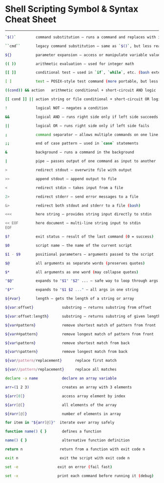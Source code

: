 
# Shell Scripting Symbol & Syntax Cheat Sheet

---


```bash
`$()`         command substitution — runs a command and replaces with its output
```

```bash
``cmd``       legacy command substitution — same as `$()`, but less readable
```

```bash
${}           parameter expansion — access or manipulate variable values
```

```bash
(( ))         arithmetic evaluation — used for integer math
```

```bash
[[ ]]         conditional test — used in `if`, `while`, etc. (bash extended test)
```

```bash
[ ]           test — POSIX-style test command (more portable, but less powerful)
```

```bash
((cond)) && action   arithmetic conditional + short-circuit AND logic
```

```bash
[[ cond ]] || action string or file conditional + short-circuit OR logic
```

```bash
!             logical NOT — negates a condition
```

```bash
&&            logical AND — runs right side only if left side succeeds
```

```bash
||            logical OR — runs right side only if left side fails
```

```bash
;             command separator — allows multiple commands on one line
```

```bash
;;            end of case pattern — used in `case` statements
```

```bash
&             background — runs a command in the background
```

```bash
|             pipe — passes output of one command as input to another
```

```bash
>             redirect stdout — overwrite file with output
```

```bash
>>            append stdout — append output to file
```

```bash
<             redirect stdin — takes input from a file
```

```bash
2>            redirect stderr — send error messages to a file
```

```bash
&>            redirect both stdout and stderr to a file (bash)
```

```bash
<<<           here string — provides string input directly to stdin
```

```bash
<< EOF        here document — multi-line string input to stdin
EOF
```

```bash
$?            exit status — result of the last command (0 = success)
```

```bash
$0            script name — the name of the current script
```

```bash
$1 - $9       positional parameters — arguments passed to the script
```

```bash
$@            all arguments as separate words (preserves quotes)
```

```bash
$*            all arguments as one word (may collapse quotes)
```

```bash
"$@"          expands to "$1" "$2" ... — safe way to loop through args
```

```bash
"$*"          expands to "$1 $2 ..." — all args in one string
```

```bash
${#var}       length — gets the length of a string or array
```

```bash
${var:offset}             substring — returns substring from offset
```

```bash
${var:offset:length}      substring — returns substring of given length
```

```bash
${var#pattern}            remove shortest match of pattern from front
```

```bash
${var##pattern}           remove longest match of pattern from front
```

```bash
${var%pattern}            remove shortest match from back
```

```bash
${var%%pattern}           remove longest match from back
```

```bash
${var/pattern/replacement}      replace first match
```

```bash
${var//pattern/replacement}     replace all matches
```

```bash
declare -a name           declare an array variable
```

```bash
arr=(1 2 3)               creates an array with 3 elements
```

```bash
${arr[0]}                 access array element by index
```

```bash
${arr[@]}                 all elements of the array
```

```bash
${#arr[@]}                number of elements in array
```

```bash
for item in "${arr[@]}"  iterate over array safely
```

```bash
function name() { }       defines a function
```

```bash
name() { }                alternative function definition
```

```bash
return n                 return from a function with exit code n
```

```bash
exit n                   exit the script with exit code n
```

```bash
set -e                  exit on error (fail fast)
```

```bash
set -x                  print each command before running it (debug)
```

<br>
